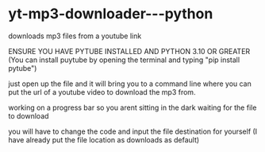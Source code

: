 # yt-mp3-downloader---python
downloads mp3 files from a youtube link

ENSURE YOU HAVE PYTUBE INSTALLED AND PYTHON 3.10 OR GREATER
(You can install puytube by opening the terminal and typing "pip install pytube")

just open up the file and it will bring you to a command line where you can put the url of a youtube video to download the mp3 from.

working on a progress bar so you arent sitting in the dark waiting for the file to download

you will have to change the code and input the file destination for yourself (I have already put the file location as downloads as default)

